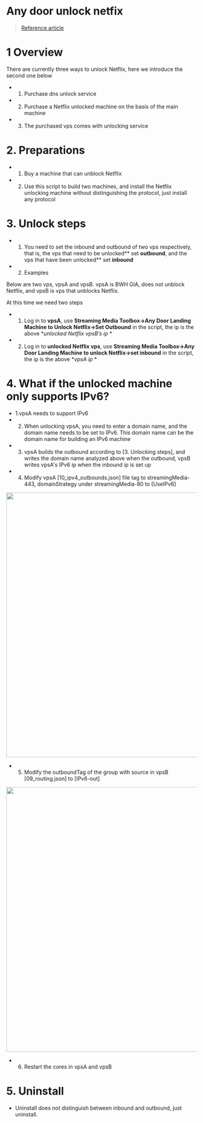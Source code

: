 # Any door unlock netfix

> [Reference article](https://gist.github.com/phlinhng/c11c1268748874982fa6596fb0a4992a)

# 1 Overview

There are currently three ways to unlock Netflix, here we introduce the second one below

- 1. Purchase dns unlock service
- 2. Purchase a Netflix unlocked machine on the basis of the main machine
- 3. The purchased vps comes with unlocking service

# 2. Preparations

- 1. Buy a machine that can unblock Netflix
- 2. Use this script to build two machines, and install the Netflix unlocking machine without distinguishing the protocol, just install any protocol

# 3. Unlock steps

- 1. You need to set the inbound and outbound of two vps respectively, that is, the vps that need to be unlocked** set **outbound**, and the vps that have been unlocked** set **inbound**
- 2. Examples

Below are two vps, vpsA and vpsB. vpsA is BWH GIA, does not unblock Netflix, and vpsB is vps that unblocks Netflix.

At this time we need two steps

- 1. Log in to **vpsA**, use **Streaming Media Toolbox->Any Door Landing Machine to Unlock Netflix->Set Outbound** in the script, the ip is the above **unlocked Netflix vpsB’s ip* *
- 2. Log in to **unlocked Netflix vps**, use **Streaming Media Toolbox->Any Door Landing Machine to unlock Netflix->set inbound** in the script, the ip is the above **vpsA ip* *

# 4. What if the unlocked machine only supports IPv6?

- 1.vpsA needs to support IPv6
- 2. When unlocking vpsA, you need to enter a domain name, and the domain name needs to be set to IPv6. This domain name can be the domain name for building an IPv6 machine
- 3. vpsA builds the outbound according to [3. Unlocking steps], and writes the domain name analyzed above when the outbound, vpsB writes vpsA's IPv6 ip when the inbound ip is set up
- 4. Modify vpsA [10_ipv4_outbounds.json] file tag to streamingMedia-443, domainStrategy under streamingMedia-80 to [UseIPv6]
<img src="https://raw.githubusercontent.com/mack-a/v2ray-agent/master/fodder/netflix_vpsA_10_ipv4_outbounds.png" width=700>
 
- 5. Modify the outboundTag of the group with source in vpsB [09_routing.json] to [IPv6-out]
<img src="https://raw.githubusercontent.com/mack-a/v2ray-agent/master/fodder/netflix_vpsB_09_routing.png" width=700>

- 6. Restart the cores in vpsA and vpsB

# 5. Uninstall

- Uninstall does not distinguish between inbound and outbound, just uninstall.
